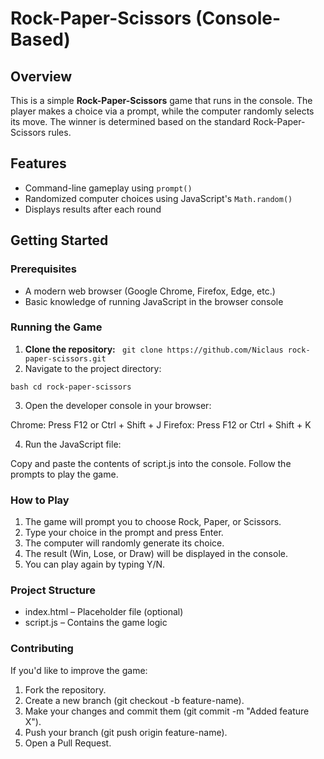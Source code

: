 # Rock-Paper-Scissors (Console-Based)

## Overview

This is a simple **Rock-Paper-Scissors** game that runs in the console. The player makes a choice via a prompt, while the computer randomly selects its move. The winner is determined based on the standard Rock-Paper-Scissors rules.

## Features

- Command-line gameplay using `prompt()`
- Randomized computer choices using JavaScript's `Math.random()`
- Displays results after each round

## Getting Started

### Prerequisites

- A modern web browser (Google Chrome, Firefox, Edge, etc.)
- Basic knowledge of running JavaScript in the browser console

### Running the Game

1. **Clone the repository:**
   ``` git clone https://github.com/Niclaus rock-paper-scissors.git```
2. Navigate to the project directory:

```bash cd rock-paper-scissors ```

3. Open the developer console in your browser:

Chrome: Press F12 or Ctrl + Shift + J
Firefox: Press F12 or Ctrl + Shift + K

4. Run the JavaScript file:

Copy and paste the contents of script.js into the console.
Follow the prompts to play the game.

### How to Play
1. The game will prompt you to choose Rock, Paper, or Scissors.
2. Type your choice in the prompt and press Enter.
3. The computer will randomly generate its choice.
4. The result (Win, Lose, or Draw) will be displayed in the console.
5. You can play again by typing Y/N.

### Project Structure
- index.html – Placeholder file (optional)
- script.js – Contains the game logic

### Contributing
If you'd like to improve the game:
1. Fork the repository.
2. Create a new branch (git checkout -b feature-name).
3. Make your changes and commit them (git commit -m "Added feature X").
4. Push your branch (git push origin feature-name).
5. Open a Pull Request.
